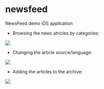 # newsfeed
NewsFeed demo iOS application

* Browsing the news atricles by categories:
<img src="https://res.cloudinary.com/msatlan/image/upload/v1535961565/NewsFeedGif/newsFeedDemo1.gif">

* Changing the article source/language:
<img src="https://res.cloudinary.com/msatlan/image/upload/v1535961563/NewsFeedGif/newsFeedDemo2.gif">

* Adding the articles to the archive:
<img src="https://res.cloudinary.com/msatlan/image/upload/v1535961563/NewsFeedGif/newsFeedDemo3.gif">


